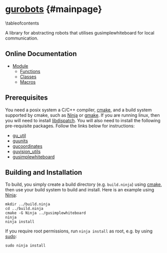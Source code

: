 [gurobots](https://github.com/mipalgu/gurobots) {#mainpage}
===================================================================
\tableofcontents

A library for abstracting robots that utilises gusimplewhiteboard for local communication.

## Online Documentation

 * [Module](https://mipalgu.github.io/gurobots/globals_defs.html)
   - [Functions](https://mipalgu.github.io/gurobots/globals_func.html)
   - [Classes](https://mipalgu.github.io/gurobots/annotated.html)
   - [Macros](https://mipalgu.github.io/gurobots/globals_defs.html)

## Prerequisites

You need a posix system a C/C++ compiler, [cmake](https://cmake.org),
and a build system supported by cmake, such as
[Ninja](https://ninja-build.org) or
[gmake](https://www.gnu.org/software/make/).
If you are running linux, then you will need to install [libdispatch](https://apple.github.io/swift-corelibs-libdispatch/).
You will also need to install the following pre-requisite packages.
Follow the links below for instructions:

 * [gu_util](https://github.com/mipalgu/gu_util)
 * [guunits](https://github.com/mipalgu/guunits)
 * [gucoordinates](https://github.com/mipalgu/gucoordinates)
 * [guvision_utils](https://github.com/mipalgu/guvision_utils)
 * [gusimplewhiteboard](https://github.com/mipalgu/gusimplewhiteboard)

## Building and Installation

To build, you simply create a build directory (e.g. `build.ninja`)
using [cmake](https://cmake.org), then use your build system to
build and install. Here is an example using
[Ninja](https://ninja-build.org):

	mkdir ../build.ninja
	cd ../build.ninja
	cmake -G Ninja ../gusimplewhiteboard
	ninja
	ninja install

If you require root permissions, run `ninja install` as root,
e.g. by using [sudo](https://www.sudo.ws):

	sudo ninja install
